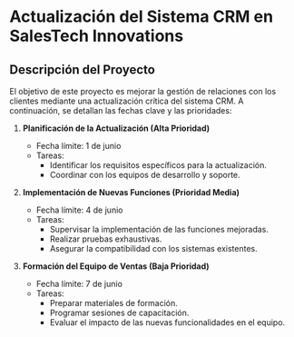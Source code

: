 # Actualización del Sistema CRM en SalesTech Innovations

## Descripción del Proyecto
El objetivo de este proyecto es mejorar la gestión de relaciones con los clientes mediante una actualización crítica del sistema CRM. A continuación, se detallan las fechas clave y las prioridades:

1. **Planificación de la Actualización (Alta Prioridad)**
   - Fecha límite: 1 de junio
   - Tareas:
     - Identificar los requisitos específicos para la actualización.
     - Coordinar con los equipos de desarrollo y soporte.
     

2. **Implementación de Nuevas Funciones (Prioridad Media)**
   - Fecha límite: 4 de junio
   - Tareas:
     - Supervisar la implementación de las funciones mejoradas.
     - Realizar pruebas exhaustivas.
     - Asegurar la compatibilidad con los sistemas existentes.

3. **Formación del Equipo de Ventas (Baja Prioridad)**
   - Fecha límite: 7 de junio
   - Tareas:
     - Preparar materiales de formación.
     - Programar sesiones de capacitación.
     - Evaluar el impacto de las nuevas funcionalidades en el equipo.


